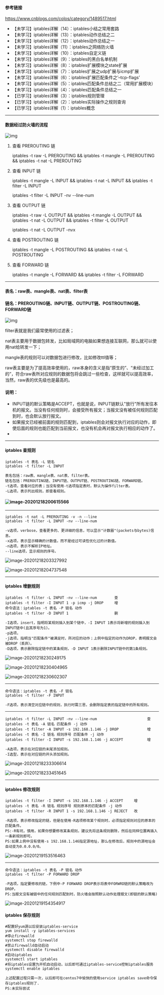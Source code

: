 #### 参考链接

https://www.cnblogs.com/colos/category/1489517.html



- 【未学习】iptables详解（14）：iptables小结之常用套路
- 【未学习】iptables详解（13）：iptables动作总结之二
- 【未学习】iptables详解（12）：iptables动作总结之一
- 【未学习】iptables详解（11）：iptables之网络防火墙
- 【未学习】iptables详解（10）：iptables自定义链
- 【未学习】iptables详解（9）：iptables的黑白名单机制
- 【未学习】iptables详解（8）：iptables扩展模块之state扩展
- 【未学习】iptables详解（7）：iptables扩展之udp扩展与icmp扩展
- 【未学习】iptables详解（6）：iptables扩展匹配条件之’–tcp-flags’
- 【未学习】iptables详解（5）：iptables匹配条件总结之二（常用扩展模块）
- 【未学习】iptables详解（4）：iptables匹配条件总结之一
- 【已学习】iptables详解（3）：iptables规则管理
- 【已学习】iptables详解（2）：iptables实际操作之规则查询
- 【已学习】iptables详解（1）：iptables概念



---------------------------------

#### 数据经过防火墙的流程

<img src="pic/971787-20191209114455162-2118810674.png" alt="img"  />

1. 查看 PREROUTING 链

   iptables -t raw -L PREROUTING && iptables -t mangle -L PREROUTING && iptables -t nat -L PREROUTING

2. 查看 INPUT 链

   iptables -t mangle -L INPUT && iptables -t nat -L INPUT &&  iptables -t filter -L INPUT

   iptables -t filter -L INPUT -nv --line-num

3. 查看  OUTPUT 链

   iptables -t raw -L OUTPUT && iptables -t mangle -L OUTPUT && iptables -t nat -L OUTPUT  &&  iptables -t filter -L OUTPUT  

   iptables -t nat -L OUTPUT  -nvx

4. 查看 POSTROUTING 链

   iptables -t mangle -L POSTROUTING && iptables -t nat -L POSTROUTING 

5. 查看 FORWARD 链

   iptables -t mangle -L FORWARD && iptables -t filter -L FORWARD 

   

--------------------------------------------------

#### 表名：raw表、mangle表、nat表、filter表

#### 链名：PREROUTING链、INPUT链、OUTPUT链、POSTROUTING链、FORWARD链

![img](pic/971787-20191209131937357-1063125857.png)

filter表就是我们最常使用的过滤表；

nat表主要用于数据包转发，比如局域网的电脑如果想连接互联网，那么就可以使用nat给转发一下；

mangle表的规则可以对数据包进行修改，比如修改ttl值等；

raw表主要是为了提高效率使用的，raw本身的含义是指“原生的”、“未经过加工的”，符合raw表所对应规则的数据包将会跳过一些检查，这样就可以提高效率，当然，raw表的优先级也是最高的。

#### 说明：

- INPUT链的默认策略是ACCEPT，也就是说，INPUT链默认"放行"所有发往本机的报文。当没有任何规则时，会接受所有报文；当报文没有被任何规则匹配到时，也会默认放行报文。
- 如果报文已经被前面的规则匹配到，iptables则会对报文执行对应的动作，即使后面的规则也能匹配到当前报文，也没有机会再对报文执行相应的动作了。
- 

--------------------------------

#### iptables 查规则

```
iptables -t 表名 -L 链名
iptables -t filter -L INPUT
```

```
表名包括：raw表、mangle表、nat表、filter表。
链名包括：PREROUTING链、INPUT链、OUTPUT链、POSTROUTING链、FORWARD链。
-t选项，查看对应的表；当没有使用-t选项指定表时，默认为操作filter表。
-L选项，表示列出规则，即查看规则。
```

#### ![image-20201218200615566](pic/image-20201218200615566.png) 

------------------------------------

```
iptables -t nat -L PREROUTING -v -n --line
iptables -t filter -L INPUT -nv --line-num
```

```
-v选项，verbose，查看更多的、更详细的信息，可以显示"计数器"(packets与bytes)信息。
-x选项，表示显示精确的计数值，而不是经过可读性优化过的计数值。
-n选项，表示不解析IP地址。
--line选项，显示规则的序号。
```

![image-20201218203327992](pic/image-20201218203327992.png)

![image-20201218204737548](pic/image-20201218204737548.png)

-----------------------------

#### iptables 增删规则

```
iptables -t filter -L INPUT -nv --line-num        查
iptables -t filter -I INPUT 1 -p icmp -j DROP     增
命令语法：iptables -t 表名 -P 链名 动作
iptables -t filter -D INPUT 1                     删
```

```
-I选项，insert，指明将某规则插入到某个链中，-I INPUT 1表示将新增的规则插入到INPUT链中(且其序号为1)。
-p选项，
-j选项，指明当"匹配条件"被满足时，所对应的动作；上例中指定的动作为DROP，表明报文会被DROP（丢弃）。
-D选项，表示删除指定链中的某条规则，-D INPUT 1表示删除INPUT链中的第1条规则。
```

![image-20201218230249175](pic/image-20201218230249175.png)

![image-20201218230404965](pic/image-20201218230404965.png)

![image-20201218230602307](pic/image-20201218230602307.png)

--------------------------

```
命令语法：iptables -t 表名 -F 链名
iptables -t filter -F INPUT
```

```
-F选项，表示清空对应链中的规则，执行时需三思，会删除指定表的指定链中的所有规则。
```

---------------

```
iptables -t filter -L INPUT -nv --line-num                       查
iptables -t 表名 -A 链名 匹配条件 -j 动作 
iptables -t filter -A INPUT -s 192.168.1.146 -j DROP             增
iptables -t 表名 -I 链名 规则序号 匹配条件 -j 动作
iptables -t filter -I INPUT -s 192.168.1.146 -j ACCEPT           增
```

```
-A选项，表示在对应链的末尾添加规则。
-I选型，表示在对应链的开头添加规则。
```

![image-20201218233306614](pic/image-20201218233306614.png)

![image-20201218233451645](pic/image-20201218233451645.png)

---------------------------------------

#### iptables 修改规则

```
iptables -t filter -I INPUT -s 192.168.1.146 -j ACCEPT     增
iptables -t 表名 -R 链名 规则序号 规则原本的匹配条件 -j 动作
iptables -t filter -R INPUT 1 -s 192.168.1.146 -j REJECT   改
```

```
-R选项，表示修改指定的链，但是在使用-R选项修改某个规则时，必须指定规则对应的原本的匹配条件。
PS:-R有坑，慎用，如果你想要修改某条规则，建议先将这条规则删除，然后在同样位置再插入一条新规则即可。
PS:如果上例中没有使用-s 192.168.1.146指定源地址，那么在修改后，规则中的源地址会自动变为0.0.0.0/0。
```

![image-20201219153516463](pic/image-20201219153516463.png)

----------------------------

```
命令语法：iptables -t 表名 -P 链名 动作
iptables -t filter -P FORWARD DROP
```

```
-P选项，指定要修改的链，下例中-P FORWARD DROP表示将表中FORWRD链的默认策略改为DROP。
PS:当报文没有被链中的任何规则匹配到时，防火墙会按照默认动作处理报文(即链的默认策略)
```

![image-20201219154354917](pic/image-20201219154354917.png)

#### iptables 保存规则

```
#配置好yum源以后安装iptables-service
yum install -y iptables-services
#停止firewalld
systemctl stop firewalld
#禁止firewalld自动启动
systemctl disable firewalld
#启动iptables
systemctl start iptables
#将iptables设置为开机自动启动，以后即可通过iptables-service控制iptables服务
systemctl enable iptables

上述配置过程只需一次，以后即可在centos7中愉快的使用service iptables save命令保存iptables规则了.
PS:未实际尝试
```









